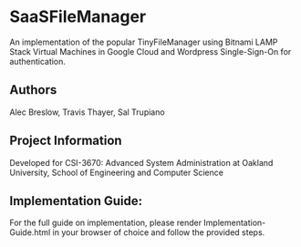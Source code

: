 # SaaSFileManager

An implementation of the popular TinyFileManager using Bitnami LAMP Stack Virtual Machines in Google Cloud and Wordpress Single-Sign-On for authentication.


## Authors
Alec Breslow, Travis Thayer, Sal Trupiano

## Project Information
Developed for CSI-3670: Advanced System Administration at Oakland University, School of Engineering and Computer Science

## Implementation Guide:
For the full guide on implementation, please render Implementation-Guide.html in your browser of choice and follow the provided steps.
